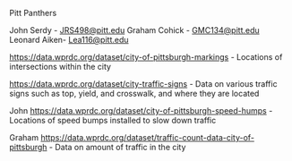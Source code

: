 
Pitt Panthers

John Serdy - JRS498@pitt.edu
Graham Cohick - GMC134@pitt.edu
Leonard Aiken- Lea116@pitt.edu


https://data.wprdc.org/dataset/city-of-pittsburgh-markings - Locations of intersections within the city


https://data.wprdc.org/dataset/city-traffic-signs - Data on various traffic signs such as top, yield, and crosswalk, and where they are located

John
https://data.wprdc.org/dataset/city-of-pittsburgh-speed-humps - Locations of speed bumps installed to slow down traffic

Graham
https://data.wprdc.org/dataset/traffic-count-data-city-of-pittsburgh - Data on amount of traffic in the city
